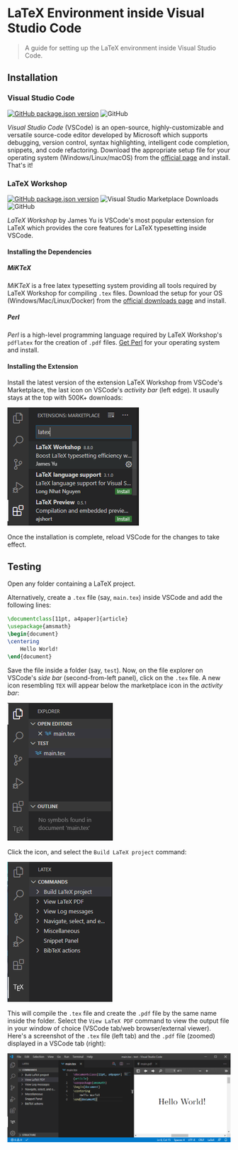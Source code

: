 # LaTeX Environment inside Visual Studio Code

> A guide for setting up the LaTeX environment inside Visual Studio Code.

## Installation

### Visual Studio Code

[![GitHub package.json version](https://img.shields.io/github/package-json/v/Microsoft/vscode?style=flat-square)](https://code.visualstudio.com)
![GitHub](https://img.shields.io/github/license/Microsoft/vscode?style=flat-square)

*Visual Studio Code* (VSCode) is an open-source, highly-customizable and versatile source-code editor developed by Microsoft which supports debugging, version control, syntax highlighting, intelligent code completion, snippets, and code refactoring. Download the appropriate setup file for your operating system (Windows/Linux/macOS) from the [official page](https://code.visualstudio.com/download) and install. That's it!

### LaTeX Workshop 

[![GitHub package.json version](https://img.shields.io/github/package-json/v/James-Yu/LaTeX-Workshop?style=flat-square)](https://marketplace.visualstudio.com/items?itemName=James-Yu.latex-workshop)
![Visual Studio Marketplace Downloads](https://img.shields.io/visual-studio-marketplace/i/James-Yu.latex-workshop?style=flat-square)
![GitHub](https://img.shields.io/github/license/James-Yu/LaTeX-Workshop?style=flat-square)

*LaTeX Workshop* by James Yu is VSCode's most popular extension for LaTeX which provides the core features for LaTeX typesetting inside VSCode. 

#### Installing the Dependencies

##### MiKTeX

*MiKTeX* is a free latex typesetting system providing all tools required by LaTeX Workshop for compiling ```.tex``` files. Download the setup for your OS (Windows/Mac/Linux/Docker) from the [official downloads page](https://miktex.org/download) and install.

##### Perl

*Perl* is a high-level programming language required by LaTeX Workshop's ```pdflatex``` for the creation of ```.pdf``` files. [Get Perl](https://www.perl.org/get.html) for your operating system and install.

#### Installing the Extension

Install the latest version of the extension LaTeX Workshop from VSCode's Marketplace, the last icon on VSCode's *activity bar* (left edge). It usaully stays at the top with 500K+ downloads:

![LaTeX Workshop Extension](https://raw.githubusercontent.com/Sampreet/install-guides/master/editors/screenshots/vscode-latex-marketplace.png)

Once the installation is complete, reload VSCode for the changes to take effect.

## Testing

Open any folder containing a LaTeX project.

Alternatively, create a ```.tex``` file (say, ```main.tex```) inside VSCode and add the following lines:

```latex
\documentclass[11pt, a4paper]{article}
\usepackage{amsmath}
\begin{document}
\centering 
    Hello World!
\end{document}
```

Save the file inside a folder (say, ```test```). Now, on the file explorer on VSCode's *side bar* (second-from-left panel), click on the ```.tex``` file. A new icon resembling ```TEX``` will appear below the marketplace icon in the *activity bar*:

![LaTeX Workshop Icon](https://raw.githubusercontent.com/Sampreet/install-guides/master/editors/screenshots/vscode-latex-tex.png)

Click the icon, and select the ```Build LaTeX project``` command:

![LaTeX Workshop Commands](https://raw.githubusercontent.com/Sampreet/install-guides/master/editors/screenshots/vscode-latex-commands.png)

This will compile the ```.tex``` file and create the ```.pdf``` file by the same name inside the folder. Select the ```View LaTeX PDF``` command to view the output file in your window of choice (VSCode tab/web browser/external viewer). Here's a screenshot of the ```.tex``` file (left tab) and the ```.pdf``` file (zoomed) displayed in a VSCode tab (right):

![LaTeX Workshop Commands](https://raw.githubusercontent.com/Sampreet/install-guides/master/editors/screenshots/vscode-latex-window.png)


